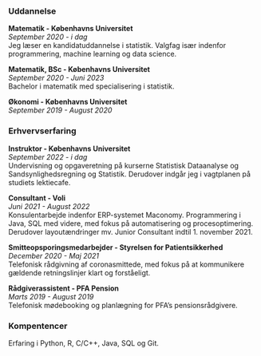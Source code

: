 
### Uddannelse

**Matematik - Københavns Universitet**  
_September 2020 - i dag_  
Jeg læser en kandidatuddannelse i statistik. Valgfag især indenfor programmering, machine learning og data science.

**Matematik, BSc - Københavns Universitet**  
_September 2020 - Juni 2023_  
Bachelor i matematik med specialisering i statistik.

**Økonomi - Københavns Universitet**  
_September 2019 - August 2020_

### Erhvervserfaring

**Instruktor - Københavns Universitet**  
_September 2022 - i dag_  
Undervisning og opgaveretning på kurserne Statistisk Dataanalyse og Sandsynlighedsregning og Statistik. Derudover indgår jeg i vagtplanen på studiets lektiecafe.

**Consultant - Voli**  
_Juni 2021 - August 2022_  
Konsulentarbejde indenfor ERP-systemet Maconomy. Programmering i Java, SQL med videre, med fokus på automatisering og procesoptimering. Derudover layoutændringer mv. Junior Consultant indtil 1. november 2021. 

**Smitteopsporingsmedarbejder - Styrelsen for Patientsikkerhed**  
_December 2020 - Maj 2021_  
Telefonisk rådgivning af coronasmittede, med fokus på at kommunikere gældende retningslinjer klart og forståeligt.

**Rådgiverassistent - PFA Pension**  
_Marts 2019 - August 2019_  
Telefonisk mødebooking og planlægning for PFA’s pensionsrådgivere.


### Kompentencer
Erfaring i Python, R, C/C++, Java, SQL og Git.
